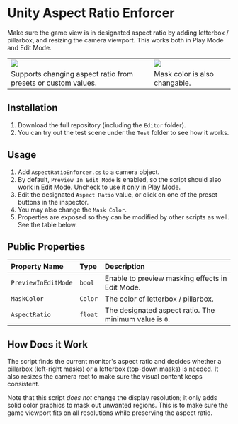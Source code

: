 # Unity Aspect Ratio Enforcer
Make sure the game view is in designated aspect ratio by adding letterbox / pillarbox, and resizing the camera viewport.
This works both in Play Mode and Edit Mode.

<table>
  <tr>
    <td>
      <img src = "Readme/Readme-Change-AspectRatio.gif" />
    </td>
    <td>
      <img src = "Readme/Readme-Change-MaskColor.gif" />
    </td>
  </tr>
  <tr>
    <td>
      Supports changing aspect ratio from presets or custom values.
    </td>
    <td>
      Mask color is also changable.
    </td>
  </tr>
</table>

## Installation
1. Download the full repository (including the `Editor` folder).
2. You can try out the test scene under the `Test` folder to see how it works.

## Usage
1. Add `AspectRatioEnforcer.cs` to a camera object.
2. By default, `Preview In Edit Mode` is enabled, so the script should also work in Edit Mode. Uncheck to use it only in Play Mode.
3. Edit the designated `Aspect Ratio` value, or click on one of the preset buttons in the inspector.
4. You may also change the `Mask Color`.
5. Properties are exposed so they can be modified by other scripts as well. See the table below.

## Public Properties

| Property Name       | Type    | Description                                            |
| :---                | :---    | :---                                                   |
| `PreviewInEditMode` | `bool`  | Enable to preview masking effects in Edit Mode.        |
| `MaskColor`         | `Color` | The color of letterbox / pillarbox.                    |
| `AspectRatio`       | `float` | The designated aspect ratio. The minimum value is `0`. |

## How Does it Work
The script finds the current monitor's aspect ratio and decides whether a pillarbox (left-right masks) or a letterbox (top-down masks) is needed. It also resizes the camera rect to make sure the visual content keeps consistent. 

Note that this script *does not* change the display resolution; it only adds solid color graphics to mask out unwanted regions. This is to make sure the game viewport fits on all resolutions while preserving the aspect ratio.
